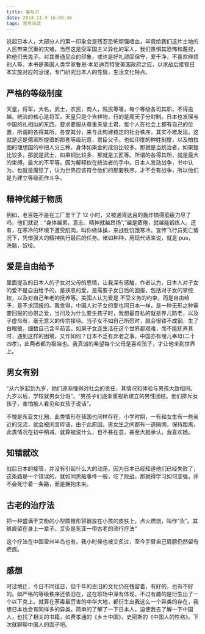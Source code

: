 ```yaml
---
title: 菊与刀
date: 2024-11-9 16:00:46
tags: 思考阅读
---
```


说起日本人，大部分人的第一印象会是残忍恐怖顽强嗜血，毕竟给我们这片土地的人民带来沉重的灾难。当然这是受军国主义异化的军人，我们畏惧其恐怖和蔑视，称他们去鬼子。对其普通民众的印象，或许是好礼顽固保守，爱干净，不喜欢麻烦别人等。本书是美国人类学家鲁思·本尼迪克特受美国政府之应，以求战后接管日本实施对应的治理，专门研究日本人的性情，生活文化特点。

## 严格的等级制度

天皇，将军，大名，武士，农民，商人，贱民等等，每个等级各司其职，不得逾越。统治的核心是将军，天皇只是个吉祥物，行的是周天子分封制。日本也发展与中国的礼相似的东西，要求要服从尊重天皇主君，每个人在社会上都有自己的位置，所谓的各得其所，各安其分，来与此构建稳定的社会秩序。其实不难发现，这就是这是儒家所提倡的那套等级玩意，君臣父子。也如印度的种姓制度，以及柏拉图的理想国的中把人分三种，身体如果金的成份比较多，那就是当统治者，如果银比较多，那就是武士，如果铜比较多，那就是工匠等。所谓的各得其所，就是最大的束缚，最大的不平等。因为解释权在统治者的手中。日本人发动战争，书中认为，也就是魔怔了，认为世界应该符合他们的那套秩序，才不会有战争，所以他们是为建立等级而作斗争。

## 精神优越于物质

例如，老百姓不是在工厂里干了 12 小时，又被通宵达且的轰炸搞得筋疲力尽了吗，他们就说：“身体越累，意志、精神就越昂扬”,“越是疲倦，就越能锻炼人。还有，在寒冷的环境下遭受肌肉，叫你做体操，来战胜饥饿寒冷。宣传飞行员死亡情况下，凭借强大的精神执行最后的任务。诸如种种，用现代话来说，就是 pua，洗脑，奴役。

## 爱是自由给予

里面提及的日本人的子女对父母的恩情，让我深有感触，作者认为，日本人对子女的爱不是自由给予的，是挟恩的爱，是需要子女日后的回报，包括对子女的掌控权，以及对自己年老的抚养等。美国人认为爱是 不受义务的约束，而是自由给予，是不求回报的。我觉得，中国人对子女的爱也同日本一样，是一种无形之种需要回报的协恩之爱，当问及为什么要生孩子时，我想最自私的就是养儿防老，以及子虚乌有，毫无意义的传宗接待。当子女不如自己所愿时，就会很铁不成钢，生了白眼狼，细数自己含辛茹苦。如果子女连生活在这个世界都艰难，而不能抚养其时，遇到这样的困境，又作如何？日本不乏有弃老之事，中国亦有埋儿奉母(二十四孝)，此两者都为极端也。我真诚的希望每个父母是喜欢孩子，才让他来到世界上。

## 男女有别

“从六岁起到九岁，她们逐渐懂得对社会的责任，其情况和体验与男孩大致相同。九岁以后，学校就男女分班”。“男孩子们逐渐重视新建立的男性团结。他们排斥女孩子，害怕被人看见和女孩子说话”。

不愧是东亚文化圈。此类情形在我国也同样存在，小学时期，一有和女生有一些亲近的交流，就会被闲言碎语，由于此原因，男女生之间都有一道隔阂，保持距离，此类情况在初中稍减，就算被说什么，也不甚在意，甚至大胆承认，我喜欢她。

## 知错就改

战后日本的接管，并没有引起什么大的动荡，因为日本已经知道他们已经失败了，这条路是一个错误的，就如同黑船事件一般，吃了败战，那就得学习如何变强，并不会死守着一条路，而是拥抱未来。

## 古老的治疗法

把一种盛满干艾粉的小型圆锥形容器放在小孩的皮肤上，点火燃烧，叫作“灸”。其斑痕留在身上一辈子。艾灸是东亚一带古老的流行疗法”

这个疗法在中国雷州半岛也有。我小时候也被艾炙过，至今手臂自己肩膀仍然留有疤痕。

## 感想

时过境迁，今日不同往日，但千年的古旧的文化仍在残留着，有好的，也有不好的。如严格的等级秩序还依旧在，这在职场中深有体现，不过有趣的是衍生出了一个以下克上。就算在荼毒最厉害的中华大地，都衍生出我这么一个异类的存在，我想日本也会有同样多的异类。简单的了解了一下日本人，迫使我去了解一下中国人，也找了相关的书籍，如费孝通的《乡土中国》，史密斯的《中国人的性格》。下次就聊聊中国人的面子吧。
